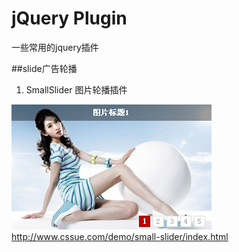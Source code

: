 jQuery Plugin
==============
一些常用的jquery插件


##slide广告轮播

1. SmallSlider 图片轮播插件

![small-slider](./images/smallslider.jpg "small-slider")
<http://www.cssue.com/demo/small-slider/index.html>